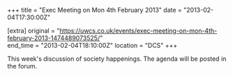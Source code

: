 +++
title = "Exec Meeting on Mon 4th February 2013"
date = "2013-02-04T17:30:00Z"

[extra]
original = "https://uwcs.co.uk/events/exec-meeting-on-mon-4th-february-2013-1474489073525/"    
end_time = "2013-02-04T18:10:00Z"
location = "DCS"
+++

This week's discussion of society happenings. The agenda will be posted in the forum.

